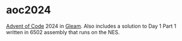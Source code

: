 # aoc2024

[Advent of Code](https://adventofcode.com/) 2024 in [Gleam](https://gleam.run/).
Also includes a solution to Day 1 Part 1 written in 6502 assembly that runs on the NES.
